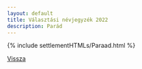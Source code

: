 ```yaml
---
layout: default
title: Választási névjegyzék 2022
description: Parád
---
```


{% include settlementHTMLs/Paraad.html %}

[Vissza](./)